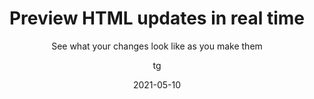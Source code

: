 ---
date: 2021-05-10
title: Preview HTML updates in real time
technologies: [html]
topics: [latest]
author: tg
subtitle: See what your changes look like as you make them
thumbnail: ./thumbnail.png
cardThumbnail: ./card.png
shortVideo:
  poster: ./tip.png
  url: https://youtu.be/3XkXEi5TcuQ
leadin: |
  IntelliJ IDEA comes with a built-in preview for HTML, so we can get a good idea of what our changes will look like as we're making them.

---